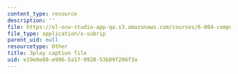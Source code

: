 ```yaml
---
content_type: resource
description: ''
file: https://ol-ocw-studio-app-qa.s3.amazonaws.com/courses/6-004-computation-structures-spring-2017/e19e0e80e9965a17992053b89f206f3a_2IQxigpPMns.vtt
file_type: application/x-subrip
parent_uid: null
resourcetype: Other
title: 3play caption file
uid: e19e0e80-e996-5a17-9920-53b89f206f3a
---
```

